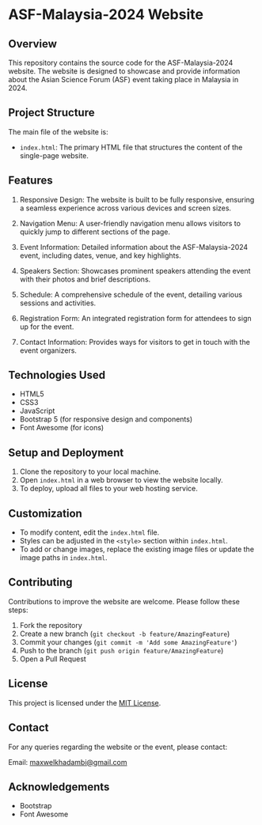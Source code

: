 # ASF-Malaysia-2024 Website

## Overview

This repository contains the source code for the ASF-Malaysia-2024 website. The website is designed to showcase and provide information about the Asian Science Forum (ASF) event taking place in Malaysia in 2024.

## Project Structure

The main file of the website is:

- `index.html`: The primary HTML file that structures the content of the single-page website.

## Features

1. Responsive Design: The website is built to be fully responsive, ensuring a seamless experience across various devices and screen sizes.

2. Navigation Menu: A user-friendly navigation menu allows visitors to quickly jump to different sections of the page.

3. Event Information: Detailed information about the ASF-Malaysia-2024 event, including dates, venue, and key highlights.

4. Speakers Section: Showcases prominent speakers attending the event with their photos and brief descriptions.

5. Schedule: A comprehensive schedule of the event, detailing various sessions and activities.

6. Registration Form: An integrated registration form for attendees to sign up for the event.

7. Contact Information: Provides ways for visitors to get in touch with the event organizers.

## Technologies Used

- HTML5
- CSS3
- JavaScript
- Bootstrap 5 (for responsive design and components)
- Font Awesome (for icons)

## Setup and Deployment

1. Clone the repository to your local machine.
2. Open `index.html` in a web browser to view the website locally.
3. To deploy, upload all files to your web hosting service.

## Customization

- To modify content, edit the `index.html` file.
- Styles can be adjusted in the `<style>` section within `index.html`.
- To add or change images, replace the existing image files or update the image paths in `index.html`.

## Contributing

Contributions to improve the website are welcome. Please follow these steps:

1. Fork the repository
2. Create a new branch (`git checkout -b feature/AmazingFeature`)
3. Commit your changes (`git commit -m 'Add some AmazingFeature'`)
4. Push to the branch (`git push origin feature/AmazingFeature`)
5. Open a Pull Request

## License

This project is licensed under the [MIT License](LICENSE.md).

## Contact

For any queries regarding the website or the event, please contact:

Email: [maxwelkhadambi@gmail.com](mailto:maxwelkhadambi@gmail.com)

## Acknowledgements

- Bootstrap
- Font Awesome
<!-- - [List any other resources or libraries used] -->
